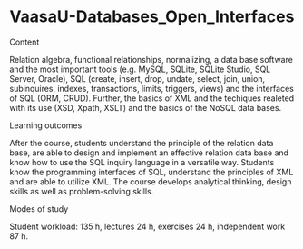 # VaasaU-Databases_Open_Interfaces

Content

Relation algebra, functional relationships, normalizing, a data base software and the most important tools (e.g. MySQL, SQLite, SQLite Studio, SQL Server, Oracle), SQL (create, insert, drop, undate, select, join, union, subinquires, indexes, transactions, limits, triggers, views) and the interfaces of SQL (ORM, CRUD). Further, the basics of XML and the techiques realeted with its use (XSD, Xpath, XSLT) and the basics of the NoSQL data bases.

Learning outcomes

After the course, students understand the principle of the relation data base, are able to design and implement an effective relation data base and know how to use the SQL inquiry language in a versatile way. Students know the programming interfaces of SQL, understand the principles of XML and are able to utilize XML. The course develops analytical thinking, design skills as well as problem-solving skills.

Modes of study

Student workload: 135 h, lectures 24 h, exercises 24 h, independent work 87 h.
